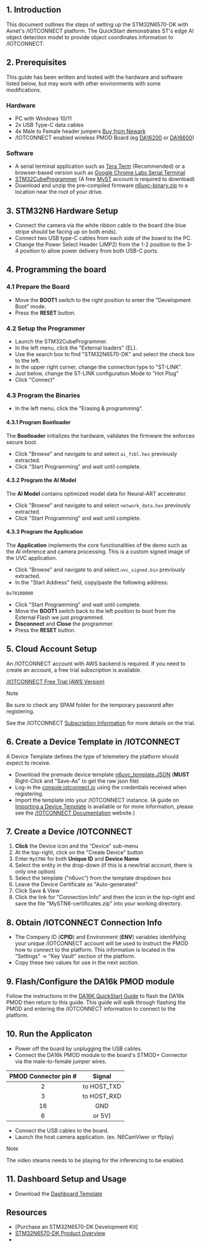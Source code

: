 ## 1. Introduction
This document outlines the steps of setting up the STM32N6570-DK with Avnet's /IOTCONNECT platform.  The QuickStart demonstrates ST's edge AI object detection model to 
provide object coordinates information to /IOTCONNECT.

## 2. Prerequisites
This guide has been written and tested with the hardware and software listed below, but may work with other environments with some modifications.

### Hardware
* PC with Windows 10/11
* 2x USB Type-C data cables
* 4x Male to Female header jumpers [Buy from Newark](https://www.newark.com/multicomp-pro/mp006283/jumper-wire-kit-male-to-female/dp/15AJ6557)
* /IOTCONNECT enabled wireless PMOD Board (eg [DA16200](https://www.avnet.com/shop/us/products/renesas-electronics/us159-da16200mevz-3074457345649323747) or [DA16600](https://www.avnet.com/shop/us/products/renesas-electronics/us159-da16600evz-3074457345649323748))

### Software
* A serial terminal application such as [Tera Term](https://sourceforge.net/projects/tera-term/) (Recommended) or a browser-based version such as [Google Chrome Labs Serial Terminal](https://googlechromelabs.github.io/serial-terminal/)
* [STM32CubeProgrammer](https://www.st.com/en/development-tools/stm32cubeprog.html) (A free [MyST](https://my.st.com/cas/login) account is required to download)
* Download and unzip the pre-compiled firmware [n6uvc-binary.zip](https://downloads.iotconnect.io/partners/st/demos/uvc/n6uvc-binary.zip) to a location near the root of your drive.

## 3. STM32N6 Hardware Setup
* Connect the camera via the white ribbon cable to the board (the blue stripe should be facing up on both ends).
* Connect two USB type-C cables from each side of the board to the PC.
* Change the Power Select Header (JMP2) from the 1-2 position to the 3-4 position to allow power delivery from both USB-C ports.

## 4. Programming the board
### 4.1 Prepare the Board
* Move the **BOOT1** switch to the right position to enter the "Development Boot" mode.
* Press the **RESET** button.

### 4.2 Setup the Programmer
* Launch the STM32CubeProgrammer.
* In the left menu, click the "External loaders" (EL).
* Use the search box to find "STM32N6570-DK" and select the check box to the left.
* In the upper right corner, change the connection type to "ST-LINK".
* Just below, change the ST-LINK configuration Mode to "Hot Plug"
* Click "Connect"

### 4.3 Program the Binaries
* In the left menu, click the "Erasing & programming".
#### 4.3.1 Program Bootloader
The **Bootloader** initializes the hardware, validates the firmware the enforces secure boot.
* Click "Browse" and navigate to and select `ai_fsbl.hex` previously extracted.
* Click "Start Programming" and wait until complete.
#### 4.3.2 Program the AI Model
The **AI Model** contains optimized model data for Neural-ART accelerator.
* Click "Browse" and navigate to and select `network_data.hex` previously extracted.
* Click "Start Programming" and wait until complete.
#### 4.3.3 Program the Application
The **Application** implements the core functionalities of the demo such as the AI inference and camera processing.  This is a custom signed image of the UVC application.
* Click "Browse" and navigate to and select `uvc_signed.bin` previously extracted.
* In the "Start Address" field, copy/paste the following address:
```
0x70100000
```
* Click "Start Programming" and wait until complete.
* Move the **BOOT1** switch back to the left position to boot from the External Flash we just programmed.
* **Disconnect** and **Close** the programmer.
* Press the **RESET** button.

## 5. Cloud Account Setup
An /IOTCONNECT account with AWS backend is required.  If you need to create an account, a free trial subscription is available.

[/IOTCONNECT Free Trial (AWS Version)](https://subscription.iotconnect.io/subscribe?cloud=aws)

> [!NOTE]
> Be sure to check any SPAM folder for the temporary password after registering.

See the /IOTCONNECT [Subscription Information](https://github.com/avnet-iotconnect/avnet-iotconnect.github.io/blob/main/documentation/iotconnect/subscription/subscription.md) for more details on the trial.

## 6. Create a Device Template in /IOTCONNECT
A Device Template defines the type of telemetery the platform should expect to receive.
* Download the premade device template [n6uvc_template.JSON](n6uvc_template.JSON?raw=1) (**MUST** Right-Click and "Save-As" to get the raw json file)
* Log-in the [console.iotconnect.io](https://console.iotconnect.io/login) using the credentials received when registering. 
* Import the template into your /IOTCONNECT instance. (A guide on [Importing a Device Template](https://github.com/avnet-iotconnect/avnet-iotconnect.github.io/blob/main/documentation/iotconnect/import_device_template.md) is available or for more information, please see the [/IOTCONNECT Documentation](https://docs.iotconnect.io/iotconnect/) website.)

## 7. Create a Device /IOTCONNECT
1.  **Click** the Device icon and the "Device" sub-menu
2. At the top-right, click on the "Create Device" button
3. Enter `MySTN6` for both **Unique ID** and **Device Name**
4. Select the entity in the drop-down (if this is a new/trial account, there is only one option)
5. Select the template ("n6uvc") from the template dropdown box
6. Leave the Device Certificate as "Auto-generated"
7. Click Save & View
9. Click the link for "Connection Info" and then the icon in the top-right and save the file "MySTN6-certificates.zip" into your working directory.

## 8. Obtain /IOTCONNECT Connection Info
* The Company ID (**CPID**) and Environment (**ENV**) variables identifying your unique /IOTCONNECT account will be used to instruct the PMOD how to connect to the platform. This information is located in the "Settings" -> "Key Vault" section of the platform.
* Copy these two values for use in the next section.
  
## 9. Flash/Configure the DA16k PMOD module
Follow the instructions in the [DA16K QuickStart Guide](https://github.com/avnet-iotconnect/iotc-dialog-da16k-sdk/blob/main/doc/QUICKSTART.md) to flash the DA16k PMOD then return to this guide.  This guide will walk through flashing the PMOD and entering the /IOTCONNECT information to connect to the platform.


## 10. Run the Applicaton
* Power off the board by unplugging the USB cables.
* Connect the DA16k PMOD module to the board's STMOD+ Connector via the male-to-female jumper wires.

| PMOD Connector pin # |   Signal    |             
|:--------------------:|:-----------:| 
|          2           | to HOST_TXD | 
|          3           | to HOST_RXD | 
|          16          |     GND     |
|          6           |   or 5V)    |

* Connect the USB cables to the board.
* Launch the host camera application. (ex. N6CamViwer or ffplay)

> [!NOTE]
> The video steams needs to be playing for the inferencing to be enabled.

## 11. Dashboard Setup and Usage
* Download the [Dashboard Template](TBD)

## Resources
* [Purchase an STM32N6570-DK Development Kit]
* [STM32N6570-DK Product Overview](https://www.st.com/en/evaluation-tools/stm32n6570-dk.html)
* 